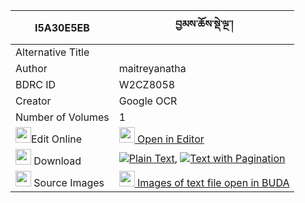 |I5A30E5EB|བྱམས་ཆོས་སྡེ་ལྔ་། 
| --- | --- 
|Alternative Title |
|Author| maitreyanatha
|BDRC ID | W2CZ8058
|Creator | Google OCR
|Number of Volumes| 1
|<img width="25" src="https://img.icons8.com/color/25/000000/edit-property.png">Edit Online| [<img width="25" src="https://avatars.githubusercontent.com/u/45091458?s=200&v=4"> Open in Editor](http://editor.openpecha.org/I5A30E5EB)
|<img width="25" src="https://img.icons8.com/fluent/48/000000/download-2.png"/>  Download | [![](https://img.icons8.com/color/20/000000/txt.png)Plain Text](https://github.com/Openpecha/I5A30E5EB/releases/download/v1/jam_chode_nga_plain_I5A30E5EB.zip), [![](https://img.icons8.com/color/20/000000/txt.png)Text with Pagination](https://github.com/Openpecha/I5A30E5EB/releases/download/v1/jam_chode_nga_pages_I5A30E5EB.zip)
|<img width="25" src="https://img.icons8.com/plasticine/100/000000/pictures-folder.png"/>  Source Images | [<img width="25" src="https://library.bdrc.io/icons/BUDA-small.svg"> Images of text file open in BUDA](https://library.bdrc.io/show/bdr:W2CZ8058)
